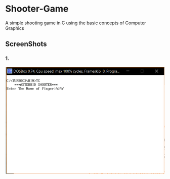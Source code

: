 # Shooter-Game
A simple shooting game in C using the basic concepts of Computer Graphics


## ScreenShots
### 1.
<img src="images/img1.PNG" alt="img1.PNG">
